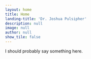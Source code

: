 ```yaml
---
layout: home
title: Home
landing-title: 'Dr. Joshua Pulsipher'
description: null
image: null
author: null
show_tile: false
---
```


I should probably say something here.

